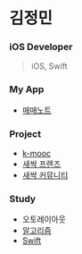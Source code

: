 # 김정민
 

### iOS Developer

> iOS, Swift 


### My App 
- [매매노트](https://github.com/wjdals0304/ios-daily-stock)

### Project 
- [k-mooc](https://github.com/wjdals0304/ios-k-mooc) 
- [새싹 프렌즈](https://github.com/wjdals0304/ios-sesac-friends)
- [새싹 커뮤니티](https://github.com/wjdals0304/ios-sesac-farm)
 
 
### Study 
- 오토레이아웃
- [알고리즘](https://github.com/wjdals0304/Swift-algorithm) 
- [Swift ](https://jmkim.tistory.com/category/IOS/swift)
  
